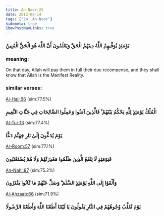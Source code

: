 ```yaml
---
title: An-Noor:25
date: 2012-08-14
tags: ["24 .An-Noor"]
hidemeta: true 
ShowPostNavLinks: true 
---
```

### يَوْمَئِذٍ يُوَفِّيهِمُ اللَّهُ دِينَهُمُ الْحَقَّ وَيَعْلَمُونَ أَنَّ اللَّهَ هُوَ الْحَقُّ الْمُبِينُ
### meaning: 
On that day, Allah will pay them in full their due recompense, and they shall know that Allah is the Manifest Reality.
### similar verses: 

[Al-Hajj:56](/22/56) (sim:77.5%)

### الْمُلْكُ يَوْمَئِذٍ لِلَّهِ يَحْكُمُ بَيْنَهُمْ ۚ فَالَّذِينَ آمَنُوا وَعَمِلُوا الصَّالِحَاتِ فِي جَنَّاتِ النَّعِيمِ

[At-Tur:13](/52/13) (sim:77.4%)

### يَوْمَ يُدَعُّونَ إِلَىٰ نَارِ جَهَنَّمَ دَعًّا

[Ar-Room:57](/30/57) (sim:77.1%)

### فَيَوْمَئِذٍ لَا يَنْفَعُ الَّذِينَ ظَلَمُوا مَعْذِرَتُهُمْ وَلَا هُمْ يُسْتَعْتَبُونَ

[An-Nahl:87](/16/87) (sim:75.2%)

### وَأَلْقَوْا إِلَى اللَّهِ يَوْمَئِذٍ السَّلَمَ ۖ وَضَلَّ عَنْهُمْ مَا كَانُوا يَفْتَرُونَ

[Al-Ahzaab:66](/33/66) (sim:71.9%)

### يَوْمَ تُقَلَّبُ وُجُوهُهُمْ فِي النَّارِ يَقُولُونَ يَا لَيْتَنَا أَطَعْنَا اللَّهَ وَأَطَعْنَا الرَّسُولَا
